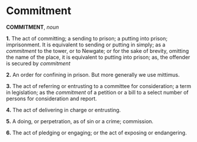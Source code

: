 # Commitment

**COMMITMENT**, _noun_

**1.** The act of committing; a sending to prison; a putting into prison; imprisonment. It is equivalent to sending or putting in simply; as a _commitment_ to the tower, or to Newgate; or for the sake of brevity, omitting the name of the place, it is equivalent to putting into prison; as, the offender is secured by _commitment_

**2.** An order for confining in prison. But more generally we use mittimus.

**3.** The act of referring or entrusting to a committee for consideration; a term in legislation; as the _commitment_ of a petition or a bill to a select number of persons for consideration and report.

**4.** The act of delivering in charge or entrusting.

**5.** A doing, or perpetration, as of sin or a crime; commission.

**6.** The act of pledging or engaging; or the act of exposing or endangering.